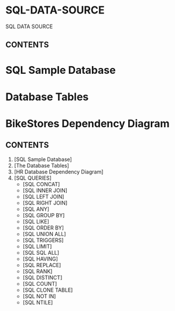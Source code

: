 # SQL-DATA-SOURCE
SQL DATA SOURCE
## CONTENTS
# SQL Sample Database
# Database Tables
# BikeStores Dependency Diagram
## CONTENTS
1. [SQL Sample Database]
2. [The Database Tables]
3. [HR Database Dependency Diagram]
4. [SQL QUERIES]
    * [SQL CONCAT]
    * [SQL INNER JOIN]
    * [SQL LEFT JOIN]
    * [SQL RIGHT JOIN]
    * [SQL ANY]
    * [SQL GROUP BY]
    * [SQL LIKE]
    * [SQL ORDER BY]
    * [SQL UNION ALL]
    * [SQL TRIGGERS]
    * [SQL LIMIT]
    * [SQL SQL ALL]
    * [SQL HAVING]
    * [SQL REPLACE]
    * [SQL RANK]
    * [SQL DISTINCT]
    * [SQL COUNT]
    * [SQL CLONE TABLE]
    * [SQL NOT IN]
    * [SQL NTILE]

